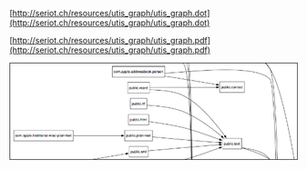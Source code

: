 [http://seriot.ch/resources/utis_graph/utis_graph.dot](http://seriot.ch/resources/utis_graph/utis_graph.dot)

[http://seriot.ch/resources/utis_graph/utis_graph.pdf](http://seriot.ch/resources/utis_graph/utis_graph.pdf)

<img src="graph_detail.png" border="1+">
